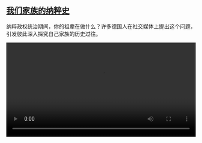 <!--1619246827000-->
[我们家族的纳粹史](https://www.dw.com/zh/%E6%88%91%E4%BB%AC%E5%AE%B6%E6%97%8F%E7%9A%84%E7%BA%B3%E7%B2%B9%E5%8F%B2/a-57185085)
------

<p>纳粹政权统治期间，你的祖辈在做什么？许多德国人在社交媒体上提出这个问题，引发彼此深入探究自己家族的历史过往。</small></p><video src="https://tvdownloaddw-a.akamaihd.net/dwtv_video/flv/vdt_zh/2021/bchi210413_001_nazihistory_sd_sor.mp4" controls style="width:100%"></video>
